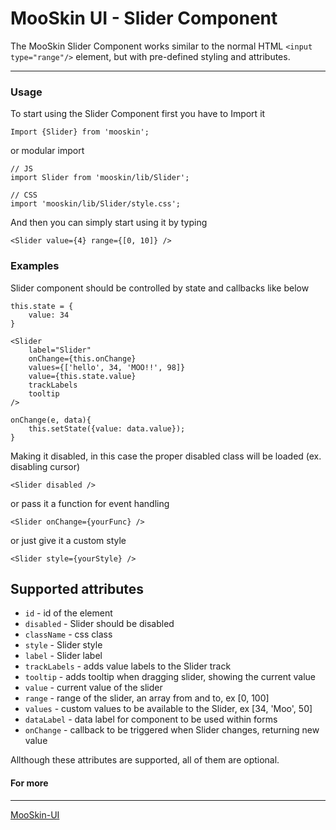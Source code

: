 # MooSkin UI - Slider Component

The MooSkin Slider Component works similar to the normal HTML `<input type="range"/>` element, but with pre-defined styling and attributes.

___

### Usage

To start using the Slider Component first you have to Import it

```
Import {Slider} from 'mooskin';
```
or modular import
```
// JS
import Slider from 'mooskin/lib/Slider';

// CSS
import 'mooskin/lib/Slider/style.css';
```

And then you can simply start using it by typing

```
<Slider value={4} range={[0, 10]} />
```

### Examples

Slider component should be controlled by state and callbacks like below

```
this.state = {
    value: 34
}

<Slider
    label="Slider"
    onChange={this.onChange}
    values={['hello', 34, 'MOO!!', 98]}
    value={this.state.value}
    trackLabels
    tooltip
/>

onChange(e, data){
    this.setState({value: data.value});
}
```

Making it disabled, in this case the proper disabled class will be loaded (ex. disabling cursor)

```
<Slider disabled />
```

or pass it a function for event handling

```
<Slider onChange={yourFunc} />
```

or just give it a custom style

```
<Slider style={yourStyle} />
```

<div class="playground-doc">

## Supported attributes

* `id` - id of the element
* `disabled` - Slider should be disabled
* `className` - css class
* `style` - Slider style
* `label` - Slider label
* `trackLabels` - adds value labels to the Slider track
* `tooltip` - adds tooltip when dragging slider, showing the current value
* `value` - current value of the slider
* `range` - range of the slider, an array from and to, ex [0, 100]
* `values` - custom values to be available to the Slider, ex [34, 'Moo', 50]
* `dataLabel` - data label for component to be used within forms
* `onChange` - callback to be triggered when Slider changes, returning new value

</div>

Allthough these attributes are supported, all of them are optional.


#### For more

___

[MooSkin-UI](https://github.com/moosend/mooskin-ui)